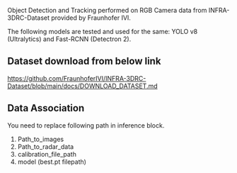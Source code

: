 Object Detection and Tracking performed on RGB Camera data from INFRA-3DRC-Dataset provided by Fraunhofer IVI. 

The following models are tested and used for the same: YOLO v8 (Ultralytics) and Fast-RCNN (Detectron 2). 

## Dataset download from below link

https://github.com/FraunhoferIVI/INFRA-3DRC-Dataset/blob/main/docs/DOWNLOAD_DATASET.md

## Data Association

You need to replace following path in inference block.
1. Path_to_images 
2. Path_to_radar_data
3. calibration_file_path
4. model (best.pt filepath)

